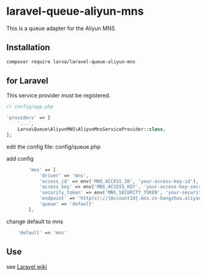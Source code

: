 # laravel-queue-aliyun-mns

This is a queue adapter for the Aliyun MNS

## Installation

```bash
composer require larva/laravel-queue-aliyun-mns
```

## for Laravel

This service provider must be registered.

```php
// config/app.php

'providers' => [
    '...',
    Larva\Queue\AliyunMNS\AliyunMnsServiceProvider::class,
];
```

edit the config file: config/queue.php

add config

```php
        'mns' => [
            'driver' => 'mns',
            'access_id' => env('MNS_ACCESS_ID', 'your-access-key-id'),
            'access_key' => env('MNS_ACCESS_KEY', 'your-access-key-secret'),
            'security_token' => env('MNS_SECURITY_TOKEN', 'your-security-token'),
            'endpoint' => 'http(s)://{AccountId}.mns.cn-hangzhou.aliyuncs.com',
            'queue' => 'default'
        ],
```

change default to mns

```php
    'default' => 'mns'
```

## Use

see [Laravel wiki](https://laravel.com/docs/5.7/queues)
